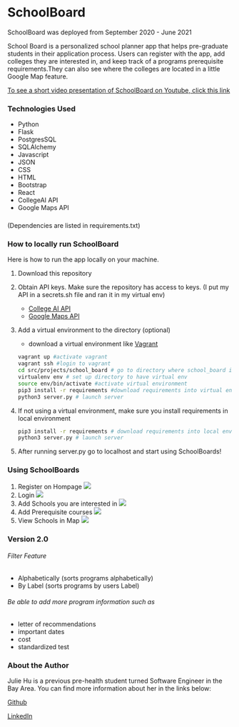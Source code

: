 # SchoolBoard 
SchoolBoard was deployed from September 2020 - June 2021

School Board is a personalized school planner app that helps pre-graduate students in their application process. Users can register with the app,  add colleges they are interested in, and keep track of a programs prerequisite requirements.They can also see where the  colleges are located in a little Google Map feature. 

[To see a short video presentation of SchoolBoard on Youtube, click this link](https://www.youtube.com/watch?v=kOM-kQPbAHo)

### Technologies Used
- Python
- Flask
- PostgresSQL
- SQLAlchemy
- Javascript
- JSON
- CSS
- HTML
- Bootstrap
- React
- CollegeAI API
- Google Maps API
###
(Dependencies are listed in requirements.txt)
### How to locally run SchoolBoard
Here is how to run the app locally on your machine.

1. Download this repository 
2. Obtain API keys. Make sure the repository has access to keys. (I put my API in a secrets.sh file and ran it in my virtual env) 
    - [College AI API](https://api-manager.collegeai.com/)
    - [Google Maps API](https://developers.google.com/maps/documentation)
3. Add a virtual environment to the directory (optional)
    - download a virtual environment like [Vagrant](https://www.vagrantup.com/downloads)
    ```bash
    vagrant up #activate vagrant
    vagrant ssh #login to vagrant
    cd src/projects/school_board # go to directory where school_board is located 
    virtualenv env # set up directory to have virtual env 
    source env/bin/activate #activate virtual environment
    pip3 install -r requirements #download requirements into virtual environment
    python3 server.py # launch server
    ```
4. If not using a virtual environment, make sure you install requirements in local environment

    ```bash
    pip3 install -r requirements # download requirements into local environment 
    python3 server.py # launch server
    ```
5. After running server.py go to localhost and start using SchoolBoards!

### Using SchoolBoards
1. Register on Hompage
![](/static/screenshots/register-example.png?raw=true)
2. Login
![](/static/screenshots/first-login.png?raw=true)
3. Add Schools you are interested in 
![](/static/screenshots/addschool.gif?raw=true)
4. Add Prerequisite courses
![](/static/screenshots/add-prereq.png?raw=true)
5. View Schools in Map
![](/static/screenshots/map-example.png?raw=true)

### Version 2.0
###### Filter Feature
- Alphabetically (sorts programs alphabetically)
- By Label (sorts programs by users Label)
###### Be able to add more program information such as 
- letter of recommendations
- important dates 
- cost
- standardized test 

### About the Author 
Julie Hu is a previous pre-health student turned Software Engineer in the Bay Area. You can find more information about her in the links below:

[Github](https://github.com/juliemyhu)

[LinkedIn](https://www.linkedin.com/in/julie-hu/)




